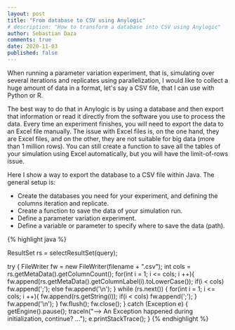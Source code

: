 ```yaml
---
layout: post
title: "From database to CSV using Anylogic"
# description: "How to transform a database into CSV using Anylogic"
author: Sebastian Daza
comments: true
date: 2020-11-03
published: false
---
```


When running a parameter variation experiment, that is, simulating over several iterations and replicates using parallelization, I would like to collect a huge amount of data in a format,  let's say a CSV file, that I can use with Python or R.

The best way to do that in Anylogic is by using a database and then export that information or read it directly from the software you use to process the data. Every time an experiment finishes, you will need to export the data to an Excel file manually. The issue with Excel files is, on the one hand, they are Excel files, and on the other, they are not suitable for big data (more than 1 million rows). You can still create a function to save all the tables of your simulation using Excel automatically, but you will have the limit-of-rows issue.

Here I show a way to export the database to a CSV file within Java. The general setup is:

- Create the databases you need for your experiment, and defining the columns iteration and replicate.
- Create a function to save the data of your simulation run.
- Define a parameter variation experiment.
- Define a variable or parameter to specify where to save the data (path).

{% highlight java %}

ResultSet rs = selectResultSet(query);

try {
	FileWriter fw = new FileWriter(filename + ".csv");
  	int cols = rs.getMetaData().getColumnCount();
	for(int i = 1; i <= cols; i ++){
		fw.append(rs.getMetaData().getColumnLabel(i).toLowerCase());
        if(i < cols) fw.append(';');
        else fw.append('\n');
    }
	while (rs.next()) {
		for(int i = 1; i <= cols; i ++){
            fw.append(rs.getString(i));
            if(i < cols) fw.append(';');
        }
        fw.append('\n');
     }
     fw.flush();
     fw.close();
} catch (Exception e) {
    getEngine().pause();
    traceln("--> An Exception happened during initialization, continue? ...");
    e.printStackTrace();
}
{% endhighlight %}
